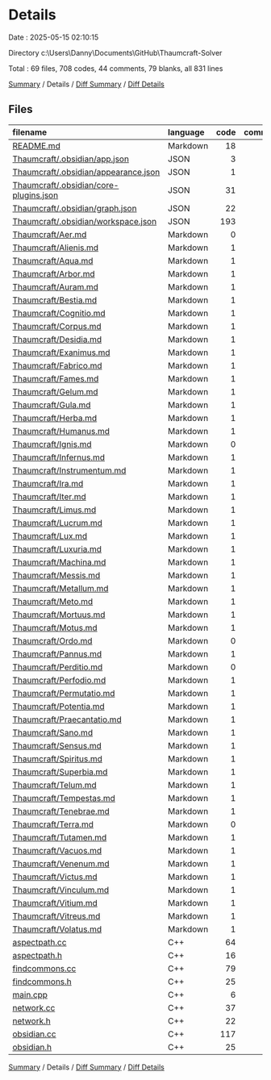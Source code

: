 # Details

Date : 2025-05-15 02:10:15

Directory c:\\Users\\Danny\\Documents\\GitHub\\Thaumcraft-Solver

Total : 69 files,  708 codes, 44 comments, 79 blanks, all 831 lines

[Summary](results.md) / Details / [Diff Summary](diff.md) / [Diff Details](diff-details.md)

## Files
| filename | language | code | comment | blank | total |
| :--- | :--- | ---: | ---: | ---: | ---: |
| [README.md](/README.md) | Markdown | 18 | 0 | 8 | 26 |
| [Thaumcraft/.obsidian/app.json](/Thaumcraft/.obsidian/app.json) | JSON | 3 | 0 | 0 | 3 |
| [Thaumcraft/.obsidian/appearance.json](/Thaumcraft/.obsidian/appearance.json) | JSON | 1 | 0 | 0 | 1 |
| [Thaumcraft/.obsidian/core-plugins.json](/Thaumcraft/.obsidian/core-plugins.json) | JSON | 31 | 0 | 0 | 31 |
| [Thaumcraft/.obsidian/graph.json](/Thaumcraft/.obsidian/graph.json) | JSON | 22 | 0 | 0 | 22 |
| [Thaumcraft/.obsidian/workspace.json](/Thaumcraft/.obsidian/workspace.json) | JSON | 193 | 0 | 0 | 193 |
| [Thaumcraft/Aer.md](/Thaumcraft/Aer.md) | Markdown | 0 | 0 | 1 | 1 |
| [Thaumcraft/Alienis.md](/Thaumcraft/Alienis.md) | Markdown | 1 | 0 | 0 | 1 |
| [Thaumcraft/Aqua.md](/Thaumcraft/Aqua.md) | Markdown | 1 | 0 | 0 | 1 |
| [Thaumcraft/Arbor.md](/Thaumcraft/Arbor.md) | Markdown | 1 | 0 | 0 | 1 |
| [Thaumcraft/Auram.md](/Thaumcraft/Auram.md) | Markdown | 1 | 0 | 0 | 1 |
| [Thaumcraft/Bestia.md](/Thaumcraft/Bestia.md) | Markdown | 1 | 0 | 0 | 1 |
| [Thaumcraft/Cognitio.md](/Thaumcraft/Cognitio.md) | Markdown | 1 | 0 | 0 | 1 |
| [Thaumcraft/Corpus.md](/Thaumcraft/Corpus.md) | Markdown | 1 | 0 | 0 | 1 |
| [Thaumcraft/Desidia.md](/Thaumcraft/Desidia.md) | Markdown | 1 | 0 | 0 | 1 |
| [Thaumcraft/Exanimus.md](/Thaumcraft/Exanimus.md) | Markdown | 1 | 0 | 0 | 1 |
| [Thaumcraft/Fabrico.md](/Thaumcraft/Fabrico.md) | Markdown | 1 | 0 | 0 | 1 |
| [Thaumcraft/Fames.md](/Thaumcraft/Fames.md) | Markdown | 1 | 0 | 0 | 1 |
| [Thaumcraft/Gelum.md](/Thaumcraft/Gelum.md) | Markdown | 1 | 0 | 0 | 1 |
| [Thaumcraft/Gula.md](/Thaumcraft/Gula.md) | Markdown | 1 | 0 | 0 | 1 |
| [Thaumcraft/Herba.md](/Thaumcraft/Herba.md) | Markdown | 1 | 0 | 0 | 1 |
| [Thaumcraft/Humanus.md](/Thaumcraft/Humanus.md) | Markdown | 1 | 0 | 0 | 1 |
| [Thaumcraft/Ignis.md](/Thaumcraft/Ignis.md) | Markdown | 0 | 0 | 1 | 1 |
| [Thaumcraft/Infernus.md](/Thaumcraft/Infernus.md) | Markdown | 1 | 0 | 0 | 1 |
| [Thaumcraft/Instrumentum.md](/Thaumcraft/Instrumentum.md) | Markdown | 1 | 0 | 0 | 1 |
| [Thaumcraft/Ira.md](/Thaumcraft/Ira.md) | Markdown | 1 | 0 | 0 | 1 |
| [Thaumcraft/Iter.md](/Thaumcraft/Iter.md) | Markdown | 1 | 0 | 0 | 1 |
| [Thaumcraft/Limus.md](/Thaumcraft/Limus.md) | Markdown | 1 | 0 | 0 | 1 |
| [Thaumcraft/Lucrum.md](/Thaumcraft/Lucrum.md) | Markdown | 1 | 0 | 0 | 1 |
| [Thaumcraft/Lux.md](/Thaumcraft/Lux.md) | Markdown | 1 | 0 | 0 | 1 |
| [Thaumcraft/Luxuria.md](/Thaumcraft/Luxuria.md) | Markdown | 1 | 0 | 0 | 1 |
| [Thaumcraft/Machina.md](/Thaumcraft/Machina.md) | Markdown | 1 | 0 | 0 | 1 |
| [Thaumcraft/Messis.md](/Thaumcraft/Messis.md) | Markdown | 1 | 0 | 0 | 1 |
| [Thaumcraft/Metallum.md](/Thaumcraft/Metallum.md) | Markdown | 1 | 0 | 0 | 1 |
| [Thaumcraft/Meto.md](/Thaumcraft/Meto.md) | Markdown | 1 | 0 | 0 | 1 |
| [Thaumcraft/Mortuus.md](/Thaumcraft/Mortuus.md) | Markdown | 1 | 0 | 0 | 1 |
| [Thaumcraft/Motus.md](/Thaumcraft/Motus.md) | Markdown | 1 | 0 | 0 | 1 |
| [Thaumcraft/Ordo.md](/Thaumcraft/Ordo.md) | Markdown | 0 | 0 | 1 | 1 |
| [Thaumcraft/Pannus.md](/Thaumcraft/Pannus.md) | Markdown | 1 | 0 | 0 | 1 |
| [Thaumcraft/Perditio.md](/Thaumcraft/Perditio.md) | Markdown | 0 | 0 | 1 | 1 |
| [Thaumcraft/Perfodio.md](/Thaumcraft/Perfodio.md) | Markdown | 1 | 0 | 0 | 1 |
| [Thaumcraft/Permutatio.md](/Thaumcraft/Permutatio.md) | Markdown | 1 | 0 | 0 | 1 |
| [Thaumcraft/Potentia.md](/Thaumcraft/Potentia.md) | Markdown | 1 | 0 | 0 | 1 |
| [Thaumcraft/Praecantatio.md](/Thaumcraft/Praecantatio.md) | Markdown | 1 | 0 | 0 | 1 |
| [Thaumcraft/Sano.md](/Thaumcraft/Sano.md) | Markdown | 1 | 0 | 0 | 1 |
| [Thaumcraft/Sensus.md](/Thaumcraft/Sensus.md) | Markdown | 1 | 0 | 0 | 1 |
| [Thaumcraft/Spiritus.md](/Thaumcraft/Spiritus.md) | Markdown | 1 | 0 | 0 | 1 |
| [Thaumcraft/Superbia.md](/Thaumcraft/Superbia.md) | Markdown | 1 | 0 | 0 | 1 |
| [Thaumcraft/Telum.md](/Thaumcraft/Telum.md) | Markdown | 1 | 0 | 0 | 1 |
| [Thaumcraft/Tempestas.md](/Thaumcraft/Tempestas.md) | Markdown | 1 | 0 | 0 | 1 |
| [Thaumcraft/Tenebrae.md](/Thaumcraft/Tenebrae.md) | Markdown | 1 | 0 | 0 | 1 |
| [Thaumcraft/Terra.md](/Thaumcraft/Terra.md) | Markdown | 0 | 0 | 1 | 1 |
| [Thaumcraft/Tutamen.md](/Thaumcraft/Tutamen.md) | Markdown | 1 | 0 | 0 | 1 |
| [Thaumcraft/Vacuos.md](/Thaumcraft/Vacuos.md) | Markdown | 1 | 0 | 0 | 1 |
| [Thaumcraft/Venenum.md](/Thaumcraft/Venenum.md) | Markdown | 1 | 0 | 0 | 1 |
| [Thaumcraft/Victus.md](/Thaumcraft/Victus.md) | Markdown | 1 | 0 | 0 | 1 |
| [Thaumcraft/Vinculum.md](/Thaumcraft/Vinculum.md) | Markdown | 1 | 0 | 0 | 1 |
| [Thaumcraft/Vitium.md](/Thaumcraft/Vitium.md) | Markdown | 1 | 0 | 0 | 1 |
| [Thaumcraft/Vitreus.md](/Thaumcraft/Vitreus.md) | Markdown | 1 | 0 | 0 | 1 |
| [Thaumcraft/Volatus.md](/Thaumcraft/Volatus.md) | Markdown | 1 | 0 | 0 | 1 |
| [aspectpath.cc](/aspectpath.cc) | C++ | 64 | 8 | 9 | 81 |
| [aspectpath.h](/aspectpath.h) | C++ | 16 | 0 | 4 | 20 |
| [findcommons.cc](/findcommons.cc) | C++ | 79 | 25 | 12 | 116 |
| [findcommons.h](/findcommons.h) | C++ | 25 | 0 | 7 | 32 |
| [main.cpp](/main.cpp) | C++ | 6 | 0 | 4 | 10 |
| [network.cc](/network.cc) | C++ | 37 | 0 | 7 | 44 |
| [network.h](/network.h) | C++ | 22 | 0 | 6 | 28 |
| [obsidian.cc](/obsidian.cc) | C++ | 117 | 11 | 13 | 141 |
| [obsidian.h](/obsidian.h) | C++ | 25 | 0 | 4 | 29 |

[Summary](results.md) / Details / [Diff Summary](diff.md) / [Diff Details](diff-details.md)